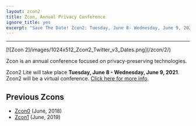 ```yaml
---
layout: zcon2
title: Zcon, Annual Privacy Conference
ignore_title: yes
excerpt: "Save The Date! Zcon2: Tuesday, June 8- Wednesday, June 9, 2021"
---
```


<!-- <center><a href="/zcon/2/"<img src="/images/1024x512_Zcon2_Twitter_v3_Dates.png"></a></center> -->
---
</center>[![Zcon 2]/images/1024x512_Zcon2_Twitter_v3_Dates.png](/zcon/2/)</center>

Zcon is an annual conference focused on privacy-preserving technologies.

Zcon2 Lite will take place **Tuesday, June 8 - Wednesday, June 9, 2021**. Zcon2 will be a virtual conference. [Click here for more info](/zcon/2). 

## Previous Zcons

* [Zcon0](https://www.zfnd.org/zcon/0/) (June, 2018)
* [Zcon1](https://www.zfnd.org/zcon/1/) (June, 2019)
